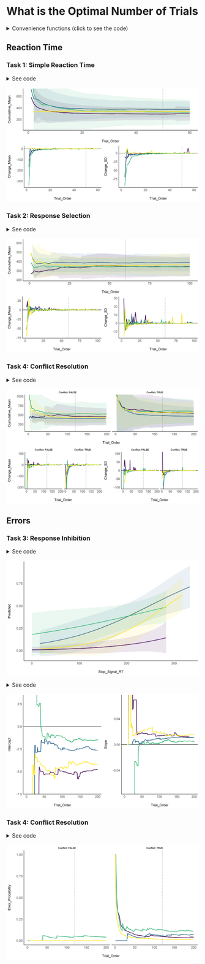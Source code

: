 
# What is the Optimal Number of Trials

<details>

<summary>Convenience functions (click to see the code)</summary>

<p>

``` r
library(tidyverse)
library(easystats)
## # Attaching packages (red = needs update)
## <U+2714> insight     0.6.0        <U+2714> bayestestR  0.4.0     
## <U+26A0> performance 0.3.0.9000   <U+2714> parameters  0.2.5     
## <U+2714> see         0.2.1.9000   <U+2714> effectsize  0.0.1     
## <U+2714> correlation 0.1.0        <U+2714> estimate    0.1.0     
## <U+2714> report      0.1.0        
## Restart the R-Session and update packages in red with 'easystats::easystats_update()'.
library(cowplot)

compute_cumulative <- function(data, fun = mean, col = "RT"){
  cumu <- c()
  for(i in 1:nrow(data)){
    cumu <- c(cumu,
              fun(data[1:i, col], na.rm = TRUE))
  }
  cumu
}

cumulative_data <- function(data){
  data$Cumulative_Mean <- compute_cumulative(data, fun = mean)
  data$Cumulative_SD <- compute_cumulative(data, fun = sd)
  data$Cumulative_CI_high <- data$Cumulative_Mean + data$Cumulative_SD * 1.96
  data$Cumulative_CI_low <- data$Cumulative_Mean - data$Cumulative_SD * 1.96

  data$Change_Mean <- c(NA, tail(data$Cumulative_Mean, -1) - head(data$Cumulative_Mean, -1))
  data$Change_SD <- c(NA, tail(data$Cumulative_SD, -1) - head(data$Cumulative_SD, -1))
  data[c("Participant", "Task", "Trial_Order",
         "Cumulative_Mean", "Cumulative_SD", "Cumulative_CI_high", "Cumulative_CI_low",
         "Change_Mean", "Change_SD")]
}


cumulative_errors <- function(data){
  data$Error <- as.character(data$Response) != as.character(data$Stimulus_Side)
  error_prob <- c()
  for(i in 1:nrow(data)){
    error_prob <- c(error_prob, sum(data$Error[1:i]) / i)
  }
  data$Error_Probability <- error_prob
  data[c("Participant", "Task", "Trial_Order", "Error_Probability")]
}


inhibition_model <- function(data){
  data$Error <- ifelse(as.character(data$Stop_Signal) %in% c("True", "TRUE") & data$Response %in% c("RIGHT", "LEFT"), TRUE, FALSE)
  glm(Error ~ Stop_Signal_RT, data = data, family = "binomial")
}
```

</p>

</details>

## Reaction Time

### Task 1: Simple Reaction Time

<details>

<summary>See code</summary>

<p>

``` r
df <- data.frame()
for(path in list.files(path = "data/", pattern = "*_ProcessingSpeed.csv", full.names = TRUE)){
  df <- rbind(df, cumulative_data(read.csv(path)))
}

fig1 <- cowplot::plot_grid(
  df %>%
    ggplot(aes(x = Trial_Order, y = Cumulative_Mean)) +
    geom_vline(xintercept = 50, linetype = "dotted") +
    geom_ribbon(aes(ymin = Cumulative_CI_low, ymax = Cumulative_CI_high, fill = Participant), alpha = 0.1) +
    geom_line(aes(color = Participant), size = 1) +
    theme_modern() +
    scale_color_viridis_d(guide = FALSE) +
    scale_fill_viridis_d(guide = FALSE) +
    coord_cartesian(ylim = c(50, 700)),
  cowplot::plot_grid(df %>%
    ggplot(aes(x = Trial_Order, y = Change_Mean)) +
    geom_vline(xintercept = 50, linetype = "dotted") +
    geom_hline(yintercept = 0) +
    geom_line(aes(color = Participant), size = 1) +
    theme_modern() +
    scale_color_viridis_d(guide = FALSE),
  df %>%
    ggplot(aes(x = Trial_Order, y = Change_SD)) +
    geom_vline(xintercept = 50, linetype = "dotted") +
    geom_hline(yintercept = 0) +
    geom_line(aes(color = Participant), size = 1) +
    theme_modern() +
    scale_color_viridis_d(guide = FALSE)),
  nrow = 2
)
```

</p>

</details>

![](figures/unnamed-chunk-4-1.png)<!-- -->

### Task 2: Response Selection

<details>

<summary>See code</summary>

<p>

``` r
df <- data.frame()
for(path in list.files(path = "data/", pattern = "*_ResponseSelection.csv", full.names = TRUE)){
  df <- rbind(df, cumulative_data(read.csv(path)))
}

fig2 <- cowplot::plot_grid(
  df %>%
    ggplot(aes(x = Trial_Order, y = Cumulative_Mean)) +
    geom_vline(xintercept = 60, linetype = "dotted") +
    geom_ribbon(aes(ymin = Cumulative_CI_low, ymax = Cumulative_CI_high, fill = Participant), alpha = 0.1) +
    geom_line(aes(color = Participant), size = 1) +
    theme_modern() +
    scale_color_viridis_d(guide = FALSE) +
    scale_fill_viridis_d(guide = FALSE),
  cowplot::plot_grid(df %>%
    ggplot(aes(x = Trial_Order, y = Change_Mean)) +
    geom_vline(xintercept = 60, linetype = "dotted") +
    geom_hline(yintercept = 0) +
    geom_line(aes(color = Participant), size = 1) +
    theme_modern() +
    scale_color_viridis_d(guide = FALSE),
  df %>%
    ggplot(aes(x = Trial_Order, y = Change_SD)) +
    geom_vline(xintercept = 60, linetype = "dotted") +
    geom_hline(yintercept = 0) +
    geom_line(aes(color = Participant), size = 1) +
    theme_modern() +
    scale_color_viridis_d(guide = FALSE)),
  nrow = 2
)
```

</p>

</details>

![](figures/unnamed-chunk-6-1.png)<!-- -->

### Task 4: Conflict Resolution

<details>

<summary>See code</summary>

<p>

``` r
df <- data.frame()
for(path in list.files(path = "data/", pattern = "*_ConflictResolution.csv", full.names = TRUE)){
  dat <- read.csv(path)
  cong <- cumulative_data(dat[dat$Congruence == "CONGRUENT", ])
  cong$Conflict <- FALSE
  incong <- cumulative_data(dat[dat$Congruence != "CONGRUENT", ])
  incong$Conflict <- TRUE
  df <- rbind(df, rbind(cong, incong))
}

fig3 <- cowplot::plot_grid(
  df %>%
    ggplot(aes(x = Trial_Order, y = Cumulative_Mean)) +
    geom_vline(xintercept = 120, linetype = "dotted") +
    geom_ribbon(aes(ymin = Cumulative_CI_low, ymax = Cumulative_CI_high, fill = Participant), alpha = 0.1) +
    geom_line(aes(color = Participant), size = 1) +
    theme_modern() +
    scale_color_viridis_d(guide = FALSE) +
    scale_fill_viridis_d(guide = FALSE) +
    facet_grid(~Conflict, labeller = "label_both") +
    coord_cartesian(ylim = c(100, 1000)),
  cowplot::plot_grid(df %>%
    ggplot(aes(x = Trial_Order, y = Change_Mean)) +
    geom_vline(xintercept = 120, linetype = "dotted") +
    geom_hline(yintercept = 0) +
    geom_line(aes(color = Participant), size = 1) +
    theme_modern() +
    scale_color_viridis_d(guide = FALSE) +
    facet_grid(~Conflict, labeller = "label_both") +
    coord_cartesian(ylim = c(-200, 100)),
  df %>%
    ggplot(aes(x = Trial_Order, y = Change_SD)) +
    geom_vline(xintercept = 120, linetype = "dotted") +
    geom_hline(yintercept = 0) +
    geom_line(aes(color = Participant), size = 1) +
    theme_modern() +
    scale_color_viridis_d(guide = FALSE) +
    facet_grid(~Conflict, labeller = "label_both") +
    coord_cartesian(ylim = c(-100, 100))),
  nrow = 2
)
```

</p>

</details>

![](figures/unnamed-chunk-8-1.png)<!-- -->

## Errors

<!-- ### Task 2: Response Selection -->

<!-- <details><summary>See code</summary> -->

<!-- <p> -->

<!-- ```{r, echo = TRUE, warning=FALSE, message=FALSE} -->

<!-- df <- data.frame() -->

<!-- for(path in list.files(path = "data/", pattern = "*_ResponseSelection.csv", full.names = TRUE)){ -->

<!--   df <- rbind(df, cumulative_errors(read.csv(path))) -->

<!-- } -->

<!-- fig4 <- df %>% -->

<!--     ggplot(aes(x = Trial_Order, y = Error_Probability)) + -->

<!--     geom_vline(xintercept = 60, linetype = "dotted") + -->

<!--     geom_line(aes(color = Participant), size = 1) + -->

<!--     theme_modern() + -->

<!--     scale_color_viridis_d(guide = FALSE) + -->

<!--     scale_fill_viridis_d(guide = FALSE) -->

<!-- ``` -->

<!-- </p> -->

<!-- </details> -->

<!-- ```{r, echo = FALSE, warning=FALSE, message=FALSE} -->

<!-- fig4 -->

<!-- ``` -->

### Task 3: Response Inhibition

<details>

<summary>See code</summary>

<p>

``` r
df <- data.frame()
for(path in list.files(path = "data/", pattern = "*_ResponseInhibition.csv", full.names = TRUE)){
  data <- read.csv(path)
  predicted <- estimate_link(inhibition_model(data))
  predicted$Participant <- unique(data$Participant)
  df <- rbind(df, predicted)
}


fig5 <- df %>%
    ggplot(aes(x = Stop_Signal_RT, y = Predicted)) +
    geom_ribbon(aes(ymin = CI_low, ymax = CI_high, fill = Participant), alpha = 0.1) +
    geom_line(aes(color = Participant), size = 1) +
    theme_modern() +
    scale_color_viridis_d(guide = FALSE) +
    scale_fill_viridis_d(guide = FALSE) 
```

</p>

</details>

![](figures/unnamed-chunk-10-1.png)<!-- -->

<details>

<summary>See code</summary>

<p>

``` r
df <- data.frame()
for(path in list.files(path = "data/", pattern = "*_ResponseInhibition.csv", full.names = TRUE)){
  data <- read.csv(path)
  for(i in 1:nrow(data)){
    dat <- tryCatch({
        model <- inhibition_model(data[1:i, ])
        params <- insight::get_parameters(model)$estimate
        se <- standard_error(model)
        data.frame(Intercept = params[1],
                   Intercept_CI_high = params[1] + se$SE[1] * 1.96,
                   Intercept_CI_low = params[1] - se$SE[1] * 1.96,
                   Slope = params[2],
                   Slope_CI_high = params[2] + se$SE[2] * 1.96,
                   Slope_CI_low = params[2] - se$SE[2] * 1.96)
    }, error = function(e) {
        data.frame(Intercept = NA,
                   Intercept_CI_high = NA,
                   Intercept_CI_low = NA,
                   Slope = NA,
                   Slope_CI_high = NA,
                   Slope_CI_low = NA)
    })
    
    dat$Participant <- unique(data$Participant)
    dat$Trial_Order <- i
    df <- rbind(df, dat)
  }
}



fig6 <- cowplot::plot_grid(
  df %>%
    ggplot(aes(x = Trial_Order, y = Intercept)) +
    geom_hline(yintercept = 0) +
    # geom_ribbon(aes(ymin = Intercept_CI_low, ymax = Intercept_CI_high, fill = Participant), alpha = 0.1) +
    geom_line(aes(color = Participant), size = 1) +
    theme_modern() +
    scale_color_viridis_d(guide = FALSE) +
    scale_fill_viridis_d(guide = FALSE) +
    coord_cartesian(ylim = c(-7, 3)),
  df %>%
    ggplot(aes(x = Trial_Order, y = Slope)) +
    geom_hline(yintercept = 0) +
    # geom_ribbon(aes(ymin = Intercept_CI_low, ymax = Slope_CI_high, fill = Participant), alpha = 0.1) +
    geom_line(aes(color = Participant), size = 1) +
    theme_modern() +
    scale_color_viridis_d(guide = FALSE) +
    scale_fill_viridis_d(guide = FALSE) +
    coord_cartesian(ylim = c(-0.07, 0.07))
)
```

</p>

</details>

![](figures/unnamed-chunk-12-1.png)<!-- -->

### Task 4: Conflict Resolution

<details>

<summary>See code</summary>

<p>

``` r
df <- data.frame()
for(path in list.files(path = "data/", pattern = "*_ConflictResolution.csv", full.names = TRUE)){
  dat <- read.csv(path)
  cong <- cumulative_errors(dat[dat$Congruence == "CONGRUENT", ])
  cong$Conflict <- FALSE
  incong <- cumulative_errors(dat[dat$Congruence != "CONGRUENT", ])
  incong$Conflict <- TRUE
  df <- rbind(df, rbind(cong, incong))
}

fig7 <- df %>%
    ggplot(aes(x = Trial_Order, y = Error_Probability)) +
    geom_vline(xintercept = 120, linetype = "dotted") +
    geom_line(aes(color = Participant), size = 1) +
    theme_modern() +
    scale_color_viridis_d(guide = FALSE) +
    scale_fill_viridis_d(guide = FALSE) +
    facet_grid(~Conflict, labeller = "label_both")
```

</p>

</details>

![](figures/unnamed-chunk-14-1.png)<!-- -->
